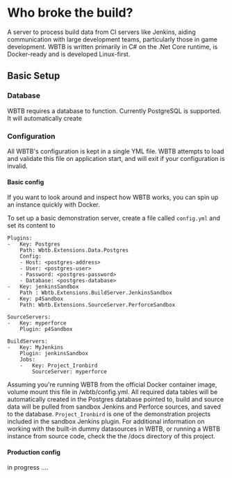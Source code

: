 # Who broke the build?

A server to process build data from CI servers like Jenkins, aiding communication with large development teams, particularly those in game development. WBTB is written primarily in C# on the .Net Core runtime, is Docker-ready and is developed Linux-first.

## Basic Setup

### Database

WBTB requires a database to function. Currently PostgreSQL is supported. It will automatically create 

### Configuration 

All WBTB's configuration is kept in a single YML file. WBTB attempts to load and validate this file on application start, and will exit if your configuration is invalid. 

#### Basic config

If you want to look around and inspect how WBTB works, you can spin up an instance quickly with Docker. 

To set up a basic demonstration server, create a file called `config.yml` and set its content to

    Plugins: 
    -   Key: Postgres
        Path: Wbtb.Extensions.Data.Postgres
        Config:
        - Host: <postgres-address>
        - User: <postgres-user>
        - Password: <postgres-password>
        - Database: <postgres-database>
    -   Key: jenkinsSandbox
        Path : Wbtb.Extensions.BuildServer.JenkinsSandbox
    -   Key: p4Sandbox
        Path: Wbtb.Extensions.SourceServer.PerforceSandbox

    SourceServers:
    -   Key: myperforce
        Plugin: p4Sandbox

    BuildServers:
    -   Key: MyJenkins
        Plugin: jenkinsSandbox
        Jobs:
        -   Key: Project_Ironbird
            SourceServer: myperforce

Assuming you're running WBTB from the official Docker container image, volume mount this file in /wbtb/config.yml. All required data tables will be automatically created in the Postgres database pointed to, build and source data will be pulled from sandbox Jenkins and Perforce sources, and saved to the database. `Project_Ironbird` is one of the demonstration projects included in the sandbox Jenkins plugin. For additional information on working with the built-in dummy datasources in WBTB, or running a WBTB instance from source code, check the the /docs directory of this project.

#### Production config

in progress ....


